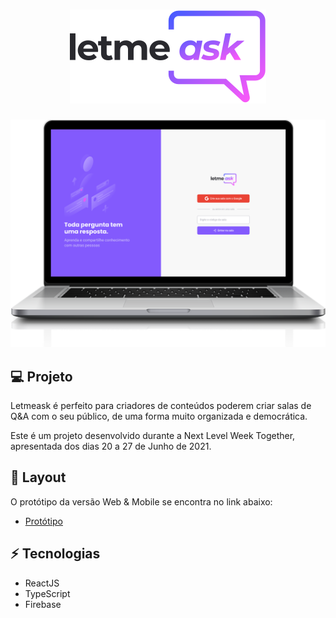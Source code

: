 <h1 align="center">
  <img src="assets/Logo.svg" />
</h1>

<p align="center">
  <img src="assets/letmeask.png" />
</p>

## :computer: Projeto

Letmeask é perfeito para criadores de conteúdos poderem criar salas de Q&A com o seu público, de uma forma muito organizada e democrática.

Este é um projeto desenvolvido durante a Next Level Week Together, apresentada dos dias 20 a 27 de Junho de 2021.

## :bookmark: Layout

O protótipo da versão Web & Mobile se encontra no link abaixo:

* [Protótipo](https://www.figma.com/file/0oOjHq2HUxgBPXN7QiHaMI/Letmeask)

## :zap: Tecnologias

* ReactJS
* TypeScript
* Firebase